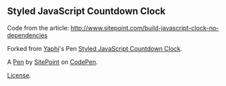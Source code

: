 Styled JavaScript Countdown Clock
---------------------------------
Code from the article: http://www.sitepoint.com/build-javascript-clock-no-dependencies

Forked from [Yaphi](http://codepen.io/yaphi1/)'s Pen [Styled JavaScript Countdown Clock](http://codepen.io/yaphi1/pen/KpbRaE/).

A [Pen](https://codepen.io/SitePoint/pen/NWxKgxN) by [SitePoint](https://codepen.io/SitePoint) on [CodePen](https://codepen.io).

[License](https://codepen.io/SitePoint/pen/NWxKgxN/license).